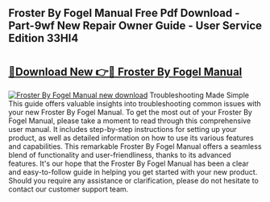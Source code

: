 ## Froster By Fogel Manual Free Pdf Download - Part-9wf New Repair Owner Guide - User Service Edition 33Hl4

# <h2><a href="http://bc1335.oget.top/?id=Froster+By+Fogel+Manual">🔗Download New 👉🔴 Froster By Fogel Manual</a></h2>

[![Froster By Fogel Manual new download](https://i.imgur.com/5g1atiW.png)](http://bc1335.oget.top/?id=Froster+By+Fogel+Manual)
Troubleshooting Made Simple This guide offers valuable insights into troubleshooting common issues with your new Froster By Fogel Manual. To get the most out of your Froster By Fogel Manual, please take a moment to read through this comprehensive user manual. It includes step-by-step instructions for setting up your product, as well as detailed information on how to use its various features and capabilities. This remarkable Froster By Fogel Manual offers a seamless blend of functionality and user-friendliness, thanks to its advanced features. It's our hope that the Froster By Fogel Manual has been a clear and easy-to-follow guide in helping you get started with your new product. Should you require any assistance or clarification, please do not hesitate to contact our customer support team.

